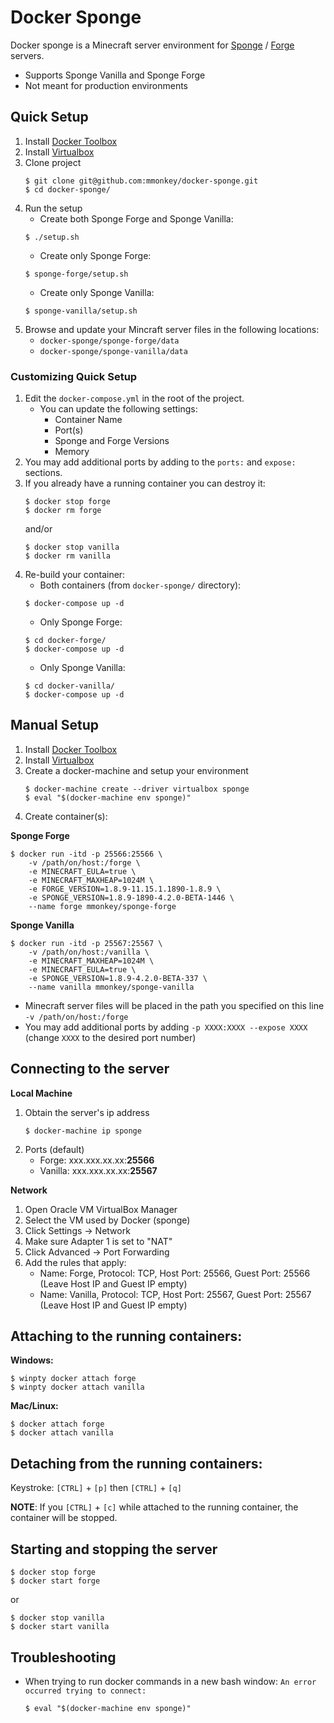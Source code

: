 # Docker Sponge

Docker sponge is a Minecraft server environment for [Sponge](https://www.spongepowered.org/) / [Forge](http://files.minecraftforge.net/) servers.

* Supports Sponge Vanilla and Sponge Forge
* Not meant for production environments

## Quick Setup

1. Install [Docker Toolbox](https://www.docker.com/products/docker-toolbox)
2. Install [Virtualbox](https://www.virtualbox.org/wiki/Downloads)
3. Clone project  
    ```
    $ git clone git@github.com:mmonkey/docker-sponge.git
    $ cd docker-sponge/
    ```
4. Run the setup
    * Create both Sponge Forge and Sponge Vanilla:  
    ```
    $ ./setup.sh
    ```
    * Create only Sponge Forge:  
    ```
    $ sponge-forge/setup.sh
    ```
    * Create only Sponge Vanilla:  
    ```
    $ sponge-vanilla/setup.sh
    ```
5. Browse and update your Mincraft server files in the following locations:
    * `docker-sponge/sponge-forge/data`
    * `docker-sponge/sponge-vanilla/data`
    
### Customizing Quick Setup

1. Edit the `docker-compose.yml` in the root of the project.
    * You can update the following settings:
        * Container Name
        * Port(s)
        * Sponge and Forge Versions
        * Memory
2. You may add additional ports by adding to the `ports:` and `expose:` sections.
3. If you already have a running container you can destroy it:  
    ```
    $ docker stop forge
    $ docker rm forge
    ```
    and/or
    ```
    $ docker stop vanilla
    $ docker rm vanilla
    ```
4. Re-build your container:  
    * Both containers (from `docker-sponge/` directory):  
    ```
    $ docker-compose up -d
    ```
    * Only Sponge Forge:  
    ```
    $ cd docker-forge/
    $ docker-compose up -d
    ```
    * Only Sponge Vanilla:  
    ```
    $ cd docker-vanilla/
    $ docker-compose up -d
    ```

## Manual Setup

1. Install [Docker Toolbox](https://www.docker.com/products/docker-toolbox)
2. Install [Virtualbox](https://www.virtualbox.org/wiki/Downloads)
3. Create a docker-machine and setup your environment  
    ```
    $ docker-machine create --driver virtualbox sponge
    $ eval "$(docker-machine env sponge)"
    ```
4. Create container(s):
    
**Sponge Forge**
```
$ docker run -itd -p 25566:25566 \
    -v /path/on/host:/forge \
    -e MINECRAFT_EULA=true \
    -e MINECRAFT_MAXHEAP=1024M \
    -e FORGE_VERSION=1.8.9-11.15.1.1890-1.8.9 \
    -e SPONGE_VERSION=1.8.9-1890-4.2.0-BETA-1446 \
    --name forge mmonkey/sponge-forge
```

**Sponge Vanilla**
```
$ docker run -itd -p 25567:25567 \
    -v /path/on/host:/vanilla \
    -e MINECRAFT_MAXHEAP=1024M \
    -e MINECRAFT_EULA=true \
    -e SPONGE_VERSION=1.8.9-4.2.0-BETA-337 \
    --name vanilla mmonkey/sponge-vanilla
```

* Minecraft server files will be placed in the path you specified on this line `-v /path/on/host:/forge`
* You may add additional ports by adding `-p XXXX:XXXX --expose XXXX` (change `XXXX` to the desired port number)

## Connecting to the server

**Local Machine**

1. Obtain the server's ip address  
    ```
    $ docker-machine ip sponge
    ```
2. Ports (default)
    * Forge: xxx.xxx.xx.xx:**25566**
    * Vanilla: xxx.xxx.xx.xx:**25567**
    
**Network**

1. Open Oracle VM VirtualBox Manager
2. Select the VM used by Docker (sponge)
3. Click Settings -> Network
4. Make sure Adapter 1 is set to "NAT"
5. Click Advanced -> Port Forwarding
6. Add the rules that apply:
    * Name: Forge, Protocol: TCP, Host Port: 25566, Guest Port: 25566 (Leave Host IP and Guest IP empty)
    * Name: Vanilla, Protocol: TCP, Host Port: 25567, Guest Port: 25567 (Leave Host IP and Guest IP empty)

## Attaching to the running containers:

**Windows:**  
```
$ winpty docker attach forge
$ winpty docker attach vanilla
```
**Mac/Linux:**  
```
$ docker attach forge
$ docker attach vanilla
```

## Detaching from the running containers:

Keystroke: `[CTRL]` + `[p]` then `[CTRL]` + `[q]`

**NOTE**: If you `[CTRL]` + `[c]` while attached to the running container, the container will be stopped.

## Starting and stopping the server

```
$ docker stop forge
$ docker start forge
```
or
```
$ docker stop vanilla
$ docker start vanilla
```

## Troubleshooting

* When trying to run docker commands in a new bash window: `An error occurred trying to connect:`  
    ```
    $ eval "$(docker-machine env sponge)"
    ```